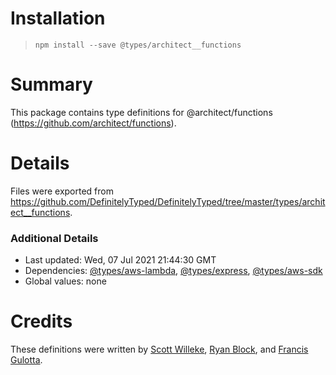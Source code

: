 # Installation
> `npm install --save @types/architect__functions`

# Summary
This package contains type definitions for @architect/functions (https://github.com/architect/functions).

# Details
Files were exported from https://github.com/DefinitelyTyped/DefinitelyTyped/tree/master/types/architect__functions.

### Additional Details
 * Last updated: Wed, 07 Jul 2021 21:44:30 GMT
 * Dependencies: [@types/aws-lambda](https://npmjs.com/package/@types/aws-lambda), [@types/express](https://npmjs.com/package/@types/express), [@types/aws-sdk](https://npmjs.com/package/@types/aws-sdk)
 * Global values: none

# Credits
These definitions were written by [Scott Willeke](https://github.com/activescott), [Ryan Block](https://github.com/ryanblock), and [Francis Gulotta](https://github.com/reconbot).
